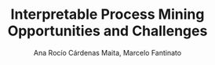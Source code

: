---
paperId: 8
author: Ana Rocío Cárdenas Maita, Marcelo Fantinato
publicationauthor: Cárdenas Maita, A. R. et al.
title: Interpretable Process Mining Opportunities and Challenges
pdf: 
poster: poster_8.pdf
alt: --
type: Oral
topic: Machine Learning
subtopic: Process Mining Interpretation, Explanability
link: https://doi.org/10.52591/lxai202207175
conference: icml
year: 2022
tags: icml-2022-np
location: Baltimore, Maryland USA
---